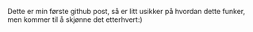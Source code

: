 Dette er min første github post, så er litt usikker på hvordan dette funker, men kommer til å skjønne det etterhvert:)
